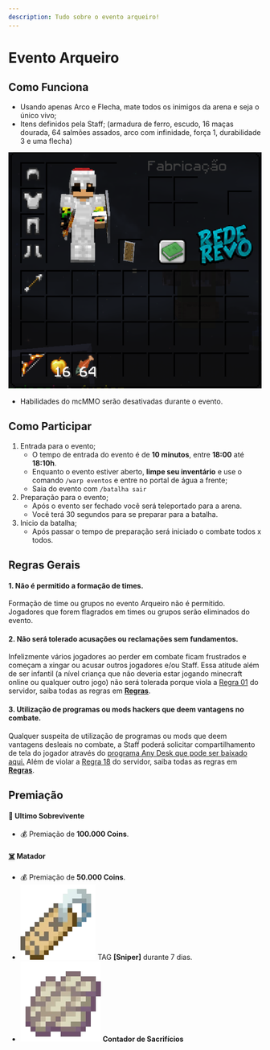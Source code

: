 ```yaml
---
description: Tudo sobre o evento arqueiro!
---
```


# Evento Arqueiro

## Como Funciona

* Usando apenas Arco e Flecha, mate todos os inimigos da arena e seja o único vivo;
* Itens definidos pela Staff; (armadura de ferro, escudo, 16 maças dourada, 64 salmões assados, arco com infinidade, força 1, durabilidade 3 e uma flecha)

![](../../.gitbook/assets/image.png)

* Habilidades do mcMMO serão desativadas durante o evento.

##

## Como Participar

1. Entrada para o evento;
   * O tempo de entrada do evento é de **10 minutos**, entre **18:00** até **18:10h**.
   * Enquanto o evento estiver aberto, **limpe seu inventário** e use o comando `/warp eventos` e entre no portal de água a frente;
   * Saia do evento com `/batalha sair`&#x20;
2. Preparação para o evento;
   * Após o evento ser fechado você será teleportado para a arena.
   * Você terá 30 segundos para se preparar para a batalha.&#x20;
3. Inicio da batalha;
   * Após passar o tempo de preparação será iniciado o combate todos x todos.

## Regras Gerais

#### 1. Não é permitido a formação de times.

Formação de time ou grupos no evento Arqueiro não é permitido. Jogadores que forem flagrados em times ou grupos serão eliminados do evento.

#### **2. Não será tolerado acusações ou reclamações sem fundamentos.**

Infelizmente vários jogadores ao perder em combate ficam frustrados e começam a xingar ou acusar outros jogadores e/ou Staff. Essa atitude além de ser infantil (a nível criança que não deveria estar jogando minecraft online ou qualquer outro jogo) não será tolerada porque viola a [Regra 01](https://wiki.rederevo.com/regras/chat#01) do servidor, saiba todas as regras em [**Regras**](../../regras/).

#### **3. Utilização de programas ou mods hackers que deem vantagens no combate.**

Qualquer suspeita de utilização de programas ou mods que deem vantagens desleais no combate, a Staff poderá solicitar compartilhamento de tela do jogador através do [programa Any Desk que pode ser baixado aqui.](https://anydesk.com/pt/downloads) Além de violar a [Regra 18](https://wiki.rederevo.com/regras/jogabilidade#01-7) do servidor, saiba todas as regras em [**Regras**](../../regras/).

## Premiação

#### 🥇 **Ultimo Sobrevivente**

* 💰 Premiação de **100.000 Coins**.

#### [☠️](https://emojipedia.org/skull-and-crossbones/) **Matador**

* 💰 Premiação de **50.000 Coins**.
* ![](<../../.gitbook/assets/image (14).png>) TAG **\[Sniper]** durante 7 dias.
* ![](<../../.gitbook/assets/image (8).png>) **Contador de Sacrifícios**&#x20;
